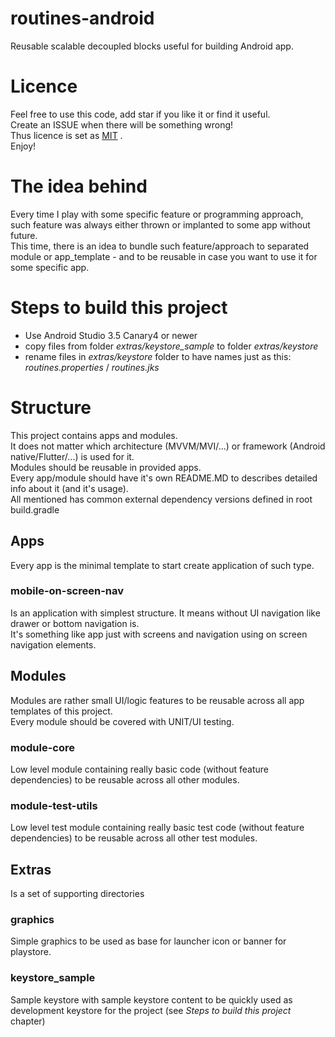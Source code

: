 # routines-android
Reusable scalable decoupled blocks useful for building Android app.

# Licence
Feel free to use this code, add star if you like it or find it useful.  
Create an ISSUE when there will be something wrong!  
Thus licence is set as [MIT](LICENSE) .  
Enjoy!  

# The idea behind
Every time I play with some specific feature or programming approach, such feature was always either thrown or implanted to some app without future.  
This time, there is an idea to bundle such feature/approach to separated module or app_template - and to be reusable in case you want to use it for some specific app.

# Steps to build this project
- Use Android Studio 3.5 Canary4 or newer
- copy files from folder *extras/keystore_sample* to folder *extras/keystore* 
- rename files in *extras/keystore* folder to have names just as this: *routines.properties* / *routines.jks*

# Structure
This project contains apps and modules.   
It does not matter which architecture (MVVM/MVI/...) or framework (Android native/Flutter/...) is used for it.  
Modules should be reusable in provided apps.  
Every app/module should have it's own README.MD to describes detailed info about it (and it's usage).  
All mentioned has common external dependency versions defined in root build.gradle  

	
## Apps
Every app is the minimal template to start create application of such type.  

### mobile-on-screen-nav
Is an application with simplest structure.  It means without UI navigation like drawer or bottom navigation is.  
It's something like app just with screens and navigation using on screen navigation elements.  

## Modules
Modules are rather small UI/logic features to be reusable across all app templates of this project.  
Every module should be covered with UNIT/UI testing.  

### module-core
Low level module containing really basic code (without feature dependencies) to be reusable across all other modules.  


### module-test-utils
Low level test module containing really basic test code (without feature dependencies) to be reusable across all other test modules.  

## Extras
Is a set of supporting directories  
### graphics
Simple graphics to be used as base for launcher icon or banner for playstore.  
### keystore_sample
Sample keystore with sample keystore content to be quickly used as development keystore for the project (see _Steps to build this project_ chapter)  

